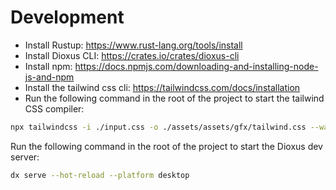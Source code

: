 # Development
- Install Rustup: https://www.rust-lang.org/tools/install
- Install Dioxus CLI: https://crates.io/crates/dioxus-cli
- Install npm: https://docs.npmjs.com/downloading-and-installing-node-js-and-npm
- Install the tailwind css cli: https://tailwindcss.com/docs/installation
- Run the following command in the root of the project to start the tailwind CSS compiler:

```bash
npx tailwindcss -i ./input.css -o ./assets/assets/gfx/tailwind.css --watch
```
Run the following command in the root of the project to start the Dioxus dev server:

```bash
dx serve --hot-reload --platform desktop
```
